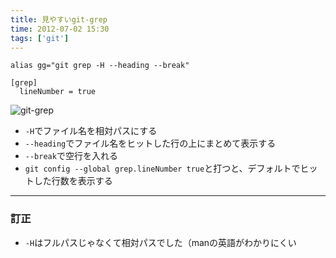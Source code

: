 ```yaml
---
title: 見やすいgit-grep
time: 2012-07-02 15:30
tags: ['git']
---
```


```.zshrc
alias gg="git grep -H --heading --break"
```

```.gitconfig
[grep]
  lineNumber = true
```
![git-grep](http://gyazo.com/6896ca7dc18ae1ab53e05e6efa3602b9.png?1341209674)

- `-H`でファイル名を相対パスにする
- `--heading`でファイル名をヒットした行の上にまとめて表示する
- `--break`で空行を入れる
- `git config --global grep.lineNumber true`と打つと、デフォルトでヒットした行数を表示する

---
### 訂正
- `-H`はフルパスじゃなくて相対パスでした（manの英語がわかりにくい

